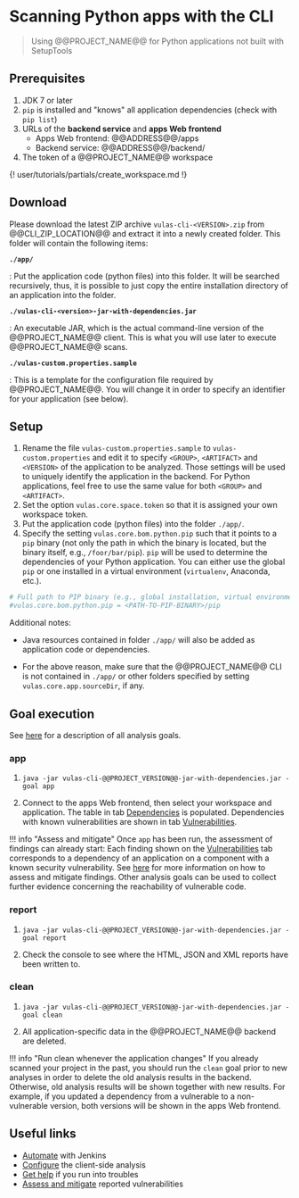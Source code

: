 # Scanning Python apps with the CLI

> Using @@PROJECT_NAME@@ for Python applications not built with SetupTools

## Prerequisites

1. JDK 7 or later
2. `pip` is installed and "knows" all application dependencies (check with `pip list`)
3. URLs of the **backend service** and **apps Web frontend**
    - Apps Web frontend: @@ADDRESS@@/apps
    - Backend service: @@ADDRESS@@/backend/
4. The token of a @@PROJECT_NAME@@ workspace

{! user/tutorials/partials/create_workspace.md !}

## Download

Please download the latest ZIP archive `vulas-cli-<VERSION>.zip` from @@CLI_ZIP_LOCATION@@ and extract it into a newly created folder.
This folder will contain the following items:

**`./app/`**

: Put the application code (python files) into this folder. It will be searched recursively, thus, it is possible to just copy the entire installation directory of an application into the folder.

**`./vulas-cli-<version>-jar-with-dependencies.jar`**

: An executable JAR, which is the actual command-line version of the @@PROJECT_NAME@@ client. This is what you will use later to execute @@PROJECT_NAME@@ scans.

**`./vulas-custom.properties.sample`**

: This is a template for the configuration file required by @@PROJECT_NAME@@. You will change it in order to specify an identifier for your application (see below).

## Setup

1. Rename the file `vulas-custom.properties.sample` to `vulas-custom.properties` and edit it to specify `<GROUP>`, `<ARTIFACT>` and `<VERSION>` of the application to be analyzed. Those settings will be used to uniquely identify the application in the backend. For Python applications, feel free to use the same value for both `<GROUP>` and `<ARTIFACT>`.
2. Set the option `vulas.core.space.token` so that it is assigned your own workspace token.
3. Put the application code (python files) into the folder `./app/`.
4. Specify the setting `vulas.core.bom.python.pip` such that it points to a `pip` binary (not only the path in which the binary is located, but the binary itself, e.g., `/foor/bar/pip`). `pip` will be used to determine the dependencies of your Python application. You can either use the global `pip` or one installed in a virtual environment (`virtualenv`, Anaconda, etc.).

```ini
# Full path to PIP binary (e.g., global installation, virtual environment or Anaconda)
#vulas.core.bom.python.pip = <PATH-TO-PIP-BINARY>/pip
```

Additional notes:

- Java resources contained in folder `./app/` will also be added as application code or dependencies.

- For the above reason, make sure that the @@PROJECT_NAME@@ CLI is not contained in `./app/` or other folders specified by setting `vulas.core.app.sourceDir`, if any.

## Goal execution

See [here](../../manuals/analysis/) for a description of all analysis goals.

### app

1. `java -jar vulas-cli-@@PROJECT_VERSION@@-jar-with-dependencies.jar -goal app`

2. Connect to the apps Web frontend, then select your workspace and application. The table in tab [Dependencies](../../manuals/frontend/#dependencies) is populated. Dependencies with known vulnerabilities are shown in tab [Vulnerabilities](../../manuals/frontend/#vulnerabilities).

!!! info "Assess and mitigate"
    Once `app` has been run, the assessment of findings can already start: Each finding shown on the [Vulnerabilities](../../manuals/frontend/#vulnerabilities) tab corresponds to a dependency of an application on a component with a known security vulnerability. See [here](../../manuals/assess_and_mitigate/) for more information on how to assess and mitigate findings. Other analysis goals can be used to collect further evidence concerning the reachability of vulnerable code.

### report

1. `java -jar vulas-cli-@@PROJECT_VERSION@@-jar-with-dependencies.jar -goal report`

2. Check the console to see where the HTML, JSON and XML reports have been written to.

### clean

1. `java -jar vulas-cli-@@PROJECT_VERSION@@-jar-with-dependencies.jar -goal clean`

2. All application-specific data in the @@PROJECT_NAME@@ backend are deleted.

!!! info "Run clean whenever the application changes"
    If you already scanned your project in the past, you should run the `clean` goal prior to new analyses in order to delete the old analysis results in the backend. Otherwise, old analysis results will be shown together with new results. For example, if you updated a dependency from a vulnerable to a non-vulnerable version, both versions will be shown in the apps Web frontend.

## Useful links

- [Automate](../../tutorials/jenkins_howto) with Jenkins
- [Configure](../../manuals/setup/) the client-side analysis
- [Get help](../../support) if you run into troubles
- [Assess and mitigate](../../manuals/assess_and_mitigate) reported vulnerabilities
